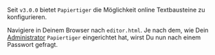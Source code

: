 Seit `v3.0.0` bietet `Papiertiger` die Möglichkeit online Textbausteine zu
konfigurieren.

Navigiere in Deinem Browser nach `editor.html`. Je nach dem, wie Dein
[Administrator](en/administrators/index.md) `Papiertiger` eingerichtet
hat, wirst Du nun nach einem Passwort gefragt.
